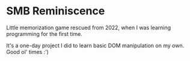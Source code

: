 # SMB Reminiscence 
Little memorization game rescued from 2022, when I was learning programming for the first time. 

It's a one-day project I did to learn basic DOM manipulation on my own. Good ol' times :')
